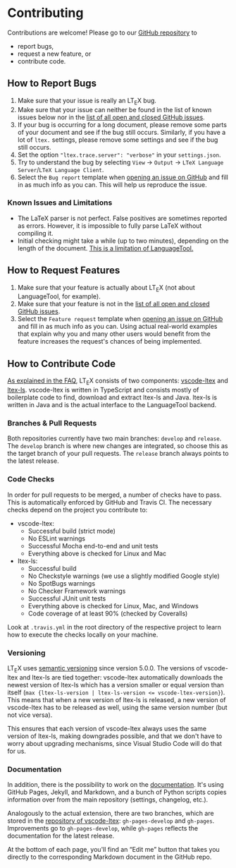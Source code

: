 # Contributing

Contributions are welcome! Please go to our [GitHub repository](https://github.com/valentjn/vscode-ltex) to

- report bugs,
- request a new feature, or
- contribute code.

## How to Report Bugs

1. Make sure that your issue is really an LT<sub>E</sub>X bug.
2. Make sure that your issue can neither be found in the list of known issues below nor in the [list of all open and closed GitHub issues](https://github.com/valentjn/vscode-ltex/issues?q=is%3Aissue).
3. If your bug is occurring for a long document, please remove some parts of your document and see if the bug still occurs. Similarly, if you have a lot of `ltex.` settings, please remove some settings and see if the bug still occurs.
4. Set the option `"ltex.trace.server": "verbose"` in your `settings.json`.
5. Try to understand the bug by selecting `View` → `Output` → `LTeX Language Server`/`LTeX Language Client`.
6. Select the `Bug report` template when [opening an issue on GitHub](https://github.com/valentjn/vscode-ltex/issues/new/choose) and fill in as much info as you can. This will help us reproduce the issue.

### Known Issues and Limitations

- The LaTeX parser is not perfect. False positives are sometimes reported as errors. However, it is impossible to fully parse LaTeX without compiling it.
- Initial checking might take a while (up to two minutes), depending on the length of the document. [This is a limitation of LanguageTool.](https://valentjn.github.io/vscode-ltex/docs/faq.html#why-does-ltex-have-such-a-high-cpu-load)

## How to Request Features

1. Make sure that your feature is actually about LT<sub>E</sub>X (not about LanguageTool, for example).
2. Make sure that your feature is not in the [list of all open and closed GitHub issues](https://github.com/valentjn/vscode-ltex/issues?q=is%3Aissue).
3. Select the `Feature request` template when [opening an issue on GitHub](https://github.com/valentjn/vscode-ltex/issues/new/choose) and fill in as much info as you can. Using actual real-world examples that explain why you and many other users would benefit from the feature increases the request's chances of being implemented.

## How to Contribute Code

[As explained in the FAQ](https://valentjn.github.io/vscode-ltex/docs/faq.html#whats-the-difference-between-vscode-ltex-ltex-ls-and-languagetool), LT<sub>E</sub>X consists of two components: [vscode-ltex](https://github.com/valentjn/vscode-ltex) and [ltex-ls](https://github.com/valentjn/ltex-ls). vscode-ltex is written in TypeScript and consists mostly of boilerplate code to find, download and extract ltex-ls and Java. ltex-ls is written in Java and is the actual interface to the LanguageTool backend.

### Branches & Pull Requests

Both repositories currently have two main branches: `develop` and `release`. The `develop` branch is where new changes are integrated, so choose this as the target branch of your pull requests. The `release` branch always points to the latest release.

### Code Checks

In order for pull requests to be merged, a number of checks have to pass. This is automatically enforced by GitHub and Travis CI. The necessary checks depend on the project you contribute to:

- vscode-ltex:
  - Successful build (strict mode)
  - No ESLint warnings
  - Successful Mocha end-to-end and unit tests
  - Everything above is checked for Linux and Mac
- ltex-ls:
  - Successful build
  - No Checkstyle warnings (we use a slightly modified Google style)
  - No SpotBugs warnings
  - No Checker Framework warnings
  - Successful JUnit unit tests
  - Everything above is checked for Linux, Mac, and Windows
  - Code coverage of at least 90% (checked by Coveralls)

Look at `.travis.yml` in the root directory of the respective project to learn how to execute the checks locally on your machine.

### Versioning

LT<sub>E</sub>X uses [semantic versioning](https://semver.org/) since version 5.0.0. The versions of vscode-ltex and ltex-ls are tied together: vscode-ltex automatically downloads the newest version of ltex-ls which has a version smaller or equal version than itself (`max {ltex-ls-version | ltex-ls-version <= vscode-ltex-version}`). This means that when a new version of ltex-ls is released, a new version of vscode-ltex has to be released as well, using the same version number (but not vice versa).

This ensures that each version of vscode-ltex always uses the same version of ltex-ls, making downgrades possible, and that we don't have to worry about upgrading mechanisms, since Visual Studio Code will do that for us.

### Documentation

In addition, there is the possibility to work on the [documentation](https://valentjn.github.io/vscode-ltex). It's using GitHub Pages, Jekyll, and Markdown, and a bunch of Python scripts copies information over from the main repository (settings, changelog, etc.).

Analogously to the actual extension, there are two branches, which are stored in the [repository of vscode-ltex](https://github.com/valentjn/vscode-ltex): `gh-pages-develop` and `gh-pages`. Improvements go to `gh-pages-develop`, while `gh-pages` reflects the documentation for the latest release.

At the bottom of each page, you'll find an “Edit me” button that takes you directly to the corresponding Markdown document in the GitHub repo.
